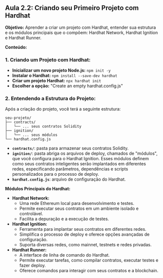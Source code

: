## Aula 2.2: Criando seu Primeiro Projeto com Hardhat

**Objetivo:** Aprender a criar um projeto com Hardhat, entender sua estrutura e os módulos principais que o compõem: Hardhat Network, Hardhat Ignition e Hardhat Runner.

**Conteúdo:**

### 1. Criando um Projeto com Hardhat:

- **Inicializar um novo projeto Node.js:** `npm init -y`
- **Instalar o Hardhat:** `npm install --save-dev hardhat`
- **Criar um projeto Hardhat:** `npx hardhat init`
- **Escolher a opção:** "Create an empty hardhat.config.js"

### 2. Entendendo a Estrutura do Projeto:

Após a criação do projeto, você terá a seguinte estrutura:

```
seu-projeto/
├── contracts/
│   └── ... seus contratos Solidity
├── ignition/
│   └── ... seus módulos
└── hardhat.config.js
```

- **`contracts/`**: pasta para armazenar seus contratos Solidity.
- **`ignition/`**: pasta abriga os arquivos de deploy, chamados de "módulos", que você configura para o Hardhat Ignition. Esses módulos definem como seus contratos inteligentes serão implantados em diferentes redes, especificando parâmetros, dependências e scripts personalizados para o processo de deploy.
- **`hardhat.config.js`**: arquivo de configuração do Hardhat.

**Módulos Principais do Hardhat:**

- **Hardhat Network:**
    - Uma rede Ethereum local para desenvolvimento e testes.
    - Permite executar seus contratos em um ambiente isolado e controlável.
    - Facilita a depuração e a execução de testes.
- **Hardhat Ignition:**
    - Ferramenta para implantar seus contratos em diferentes redes.
    - Simplifica o processo de deploy e oferece opções avançadas de configuração.
    - Suporta diversas redes, como mainnet, testnets e redes privadas.
- **Hardhat Runner:**
    - A interface de linha de comando do Hardhat.
    - Permite executar tarefas, como compilar contratos, executar testes e fazer deploy.
    - Oferece comandos para interagir com seus contratos e a blockchain.